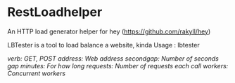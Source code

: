 # RestLoadhelper
An HTTP load generator helper for hey (https://github.com/rakyll/hey)

   LBTester is a tool to load balance a website, kinda
   Usage : lbtester <verb> <address> <secondgap> <minutes> <requests> <workers>
    verb: GET, POST
    address: Web address
    secondgap: Number of seconds gap
    minutes: For how long
    requests: Number of requests each call
    workers: Concurrent workers
